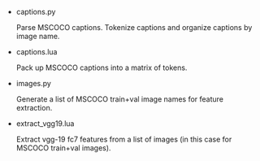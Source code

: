 * captions.py

	Parse MSCOCO captions. Tokenize captions and organize captions by image name.
	
* captions.lua

	Pack up MSCOCO captions into a matrix of tokens.
	
* images.py

	Generate a list of MSCOCO train+val image names for feature extraction.
	
* extract_vgg19.lua

	Extract vgg-19 fc7 features from a list of images (in this case for MSCOCO train+val images).